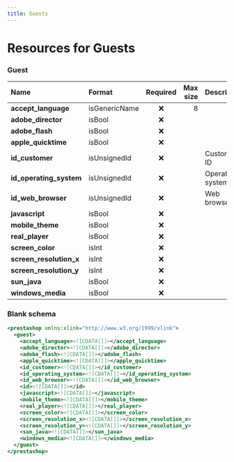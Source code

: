 ```yaml
---
title: Guests
---
```


# Resources for Guests

### Guest

|          Name           |    Format     | Required | Max size |     Description     |
| :---------------------- | :------------ | :------: | -------: | :------------------ |
| **accept_language**     | isGenericName | ❌        | 8        |                     |
| **adobe_director**      | isBool        | ❌        |          |                     |
| **adobe_flash**         | isBool        | ❌        |          |                     |
| **apple_quicktime**     | isBool        | ❌        |          |                     |
| **id_customer**         | isUnsignedId  | ❌        |          | Customer ID         |
| **id_operating_system** | isUnsignedId  | ❌        |          | Operating system ID |
| **id_web_browser**      | isUnsignedId  | ❌        |          | Web browser ID      |
| **javascript**          | isBool        | ❌        |          |                     |
| **mobile_theme**        | isBool        | ❌        |          |                     |
| **real_player**         | isBool        | ❌        |          |                     |
| **screen_color**        | isInt         | ❌        |          |                     |
| **screen_resolution_x** | isInt         | ❌        |          |                     |
| **screen_resolution_y** | isInt         | ❌        |          |                     |
| **sun_java**            | isBool        | ❌        |          |                     |
| **windows_media**       | isBool        | ❌        |          |                     |


### Blank schema

```xml
<prestashop xmlns:xlink="http://www.w3.org/1999/xlink">
  <guest>
    <accept_language><![CDATA[]]></accept_language>
    <adobe_director><![CDATA[]]></adobe_director>
    <adobe_flash><![CDATA[]]></adobe_flash>
    <apple_quicktime><![CDATA[]]></apple_quicktime>
    <id_customer><![CDATA[]]></id_customer>
    <id_operating_system><![CDATA[]]></id_operating_system>
    <id_web_browser><![CDATA[]]></id_web_browser>
    <id><![CDATA[]]></id>
    <javascript><![CDATA[]]></javascript>
    <mobile_theme><![CDATA[]]></mobile_theme>
    <real_player><![CDATA[]]></real_player>
    <screen_color><![CDATA[]]></screen_color>
    <screen_resolution_x><![CDATA[]]></screen_resolution_x>
    <screen_resolution_y><![CDATA[]]></screen_resolution_y>
    <sun_java><![CDATA[]]></sun_java>
    <windows_media><![CDATA[]]></windows_media>
  </guest>
</prestashop>
```

